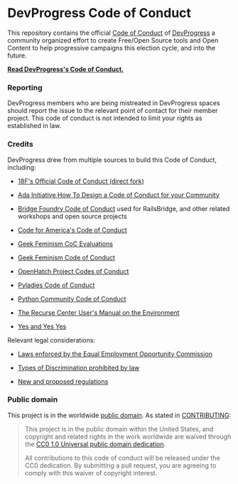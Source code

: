 # DevProgress Code of Conduct

This repository contains the official [Code of Conduct](code-of-conduct.md) of [DevProgress](https://DevProgress.org/) a community organized effort to create Free/Open Source tools and Open Content to help progressive campaigns this election cycle, and into the future.

**[Read DevProgress's Code of Conduct.](code-of-conduct.md)**

### Reporting

DevProgress members who are being mistreated in DevProgress spaces should report the issue to the relevant point of contact for their member project. This code of conduct is not intended to limit your rights as established in law.

### Credits

DevProgress drew from multiple sources to build this Code of Conduct, including:

* [18F's Official Code of Conduct (direct fork)](http://github.com/18F/code-of-conduct)

* [Ada Initiative How To Design a Code of Conduct for your Community](http://adainitiative.org/2014/02/howto-design-a-code-of-conduct-for-your-community/)

* [Bridge Foundry Code of Conduct](http://bridgefoundry.org/code-of-conduct/) used for RailsBridge, and other related workshops and open source projects

* [Code for America's Code of Conduct](https://github.com/codeforamerica/codeofconduct)

* [Geek Feminism CoC Evaluations](http://geekfeminism.wikia.com/wiki/Code_of_conduct)

* [Geek Feminism Code of Conduct](http://geekfeminism.org/about/code-of-conduct/)

* [OpenHatch Project Codes of Conduct](https://openhatch.org/wiki/Project_codes_of_conduct)

* [Pyladies Code of Conduct](http://www.pyladies.com/CodeOfConduct/)

* [Python Community Code of Conduct](https://www.python.org/psf/codeofconduct/)

* [The Recurse Center User's Manual on the Environment](https://www.hackerschool.com/manual#sec-environment)

* [Yes and Yes Yes](http://yesandyesyes.com/code-of-conduct)

Relevant legal considerations:

* [Laws enforced by the Equal Employment Opportunity Commission](http://www.eeoc.gov/laws/statutes/index.cfm)

* [Types of Discrimination prohibited by law](http://www.eeoc.gov/laws/types/)

* [New and proposed regulations](http://www.eeoc.gov/laws/regulations/index.cfm)

### Public domain

This project is in the worldwide [public domain](LICENSE.md). As stated in [CONTRIBUTING](CONTRIBUTING.md):

> This project is in the public domain within the United States, and copyright and related rights in the work worldwide are waived through the [CC0 1.0 Universal public domain dedication](https://creativecommons.org/publicdomain/zero/1.0/).
>
> All contributions to this code of conduct will be released under the CC0 dedication. By submitting a pull request, you are agreeing to comply with this waiver of copyright interest.
